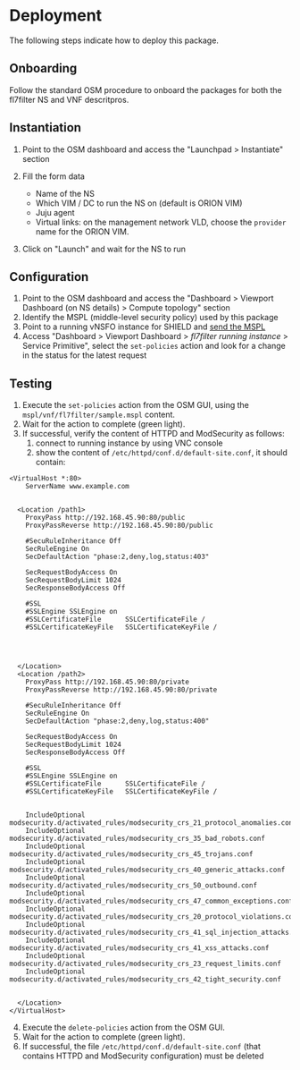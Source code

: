 # Deployment

The following steps indicate how to deploy this package.

## Onboarding

Follow the standard OSM procedure to onboard the packages for both the fl7filter NS and VNF descritpros.

## Instantiation

1. Point to the OSM dashboard and access the "Launchpad > Instantiate" section

2. Fill the form data
   * Name of the NS
   * Which VIM / DC to run the NS on (default is ORION VIM)
   * Juju agent
   * Virtual links: on the management network VLD, choose the `provider` name for the ORION VIM.

3. Click on "Launch" and wait for the NS to run

## Configuration

1. Point to the OSM dashboard and access the "Dashboard > Viewport Dashboard (on NS details) > Compute topology" section
2. Identify the MSPL (middle-level security policy) used by this package
3. Point to a running vNSFO instance for SHIELD and [send the MSPL](https://github.com/shield-h2020/nfvo/blob/master/README.md#execute-pre-defined-action-from-a-specific-vnsf)
3. Access "Dashboard > Viewport Dashboard > *fl7filter running instance* > Service Primitive", select the `set-policies` action and look for a change in the status for the latest request

## Testing

1. Execute the `set-policies` action from the OSM GUI, using the
 `mspl/vnf/fl7filter/sample.mspl` content.
2. Wait for the action to complete (green light).
3. If successful, verify the content of HTTPD and ModSecurity as follows:
   1. connect to running instance by using VNC console
   2. show the content of `/etc/httpd/conf.d/default-site.conf`, it should contain:

```
<VirtualHost *:80>
    ServerName www.example.com
  
  
  <Location /path1>
    ProxyPass http://192.168.45.90:80/public
    ProxyPassReverse http://192.168.45.90:80/public
    
    #SecuRuleInheritance Off
    SecRuleEngine On
    SecDefaultAction "phase:2,deny,log,status:403"
    
    SecRequestBodyAccess On
    SecRequestBodyLimit 1024
    SecResponseBodyAccess Off
    
    #SSL
    #SSLEngine SSLEngine on
    #SSLCertificateFile      SSLCertificateFile /
    #SSLCertificateKeyFile   SSLCertificateKeyFile /
    
    
    
    
  </Location>
  <Location /path2>
    ProxyPass http://192.168.45.90:80/private
    ProxyPassReverse http://192.168.45.90:80/private
    
    #SecuRuleInheritance Off
    SecRuleEngine On
    SecDefaultAction "phase:2,deny,log,status:400"
    
    SecRequestBodyAccess On
    SecRequestBodyLimit 1024
    SecResponseBodyAccess Off
    
    #SSL
    #SSLEngine SSLEngine on
    #SSLCertificateFile      SSLCertificateFile /
    #SSLCertificateKeyFile   SSLCertificateKeyFile /
    
    
    IncludeOptional modsecurity.d/activated_rules/modsecurity_crs_21_protocol_anomalies.conf
    IncludeOptional modsecurity.d/activated_rules/modsecurity_crs_35_bad_robots.conf
    IncludeOptional modsecurity.d/activated_rules/modsecurity_crs_45_trojans.conf
    IncludeOptional modsecurity.d/activated_rules/modsecurity_crs_40_generic_attacks.conf
    IncludeOptional modsecurity.d/activated_rules/modsecurity_crs_50_outbound.conf
    IncludeOptional modsecurity.d/activated_rules/modsecurity_crs_47_common_exceptions.conf
    IncludeOptional modsecurity.d/activated_rules/modsecurity_crs_20_protocol_violations.conf
    IncludeOptional modsecurity.d/activated_rules/modsecurity_crs_41_sql_injection_attacks.conf
    IncludeOptional modsecurity.d/activated_rules/modsecurity_crs_41_xss_attacks.conf
    IncludeOptional modsecurity.d/activated_rules/modsecurity_crs_23_request_limits.conf
    IncludeOptional modsecurity.d/activated_rules/modsecurity_crs_42_tight_security.conf
    
    
  </Location>
</VirtualHost>
```   

4. Execute the `delete-policies` action from the OSM GUI.
5. Wait for the action to complete (green light).
6. If successful, the file `/etc/httpd/conf.d/default-site.conf` (that contains HTTPD and ModSecurity configuration) must be deleted 